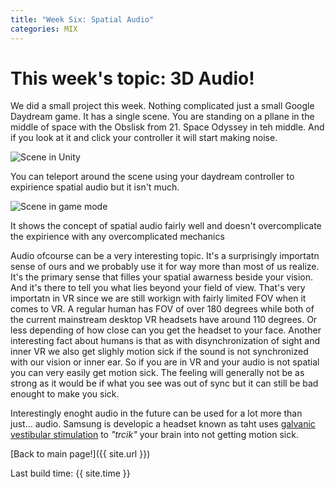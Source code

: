 ```yaml
---
title: "Week Six: Spatial Audio"
categories: MIX
---
```


# This week's topic: 3D Audio!

We did a small project this week. Nothing complicated just a small Google Daydream game. It has a single scene. You are standing on a pllane in the middle of space with the Obslisk from 21. Space Odyssey in teh middle. And if you look at it and click your controller it will start making noise.

![Scene in Unity]({{site.url}}/images/MixWeekSixAudio/monolith.png)

You can teleport around the scene using your daydream controller to expirience spatial audio but it isn't much.

![Scene in game mode]({{site.url}}/images/MixWeekSixAudio/jupiter.png)

It shows the concept of spatial audio fairly well and doesn't overcomplicate the expirience with any overcomplicated mechanics

Audio ofcourse can be a very interesting topic. It's a surprisingly importatn sense of ours and we probably use it for way more than most of us realize. It's the primary sense that filles your spatial awarness beside your vision. And it's there to tell you what lies beyond your field of view. That's very importatn in VR since we are still workign with fairly limited FOV when it comes to VR. A regular human has FOV of over 180 degrees while both of the current mainstream desktop VR headsets have around 110 degrees. Or less depending of how close can you get the headset to your face.
Another interesting fact about humans is that as with disynchronization of sight and inner VR we also get slighly motion sick if the sound is not synchronized with our vision or inner ear. So if you are in VR and your audio is not spatial you can very easily get motion sick. The feeling will generally not be as strong as it would be if what you see was out of sync but it can still be bad enought to make you sick.

Interestingly enoght audio in the future can be used for a lot more than just... audio.
Samsung is developic a headset known as [](http://www.roadtovr.com/samsungs-new-headphones-trick-your-inner-ear-to-move-you-in-vr/) taht uses [galvanic vestibular stimulation](https://en.wikipedia.org/wiki/Galvanic_vestibular_stimulation) to _"trcik"_ your brain into not getting motion sick.

[Back to main page!]({{ site.url }})

Last build time: {{ site.time }}
